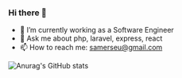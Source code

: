 ### Hi there 👋
- 🔭 I’m currently working as a Software Engineer
- 💬 Ask me about php, laravel, express, react
- 📫 How to reach me: samerseu@gmail.com
 
![Anurag's GitHub stats](https://github-readme-stats.vercel.app/api?username=SarkerSarker09&show_icons=true)
